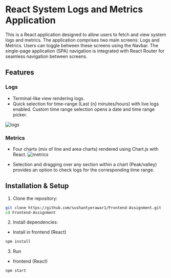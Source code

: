 # React System Logs and Metrics Application

This is a React application designed to allow users to fetch and view system logs and metrics. The application comprises two main screens: Logs and Metrics. Users can toggle between these screens using the Navbar. The single-page application (SPA) navigation is integrated with React Router for seamless navigation between screens.

## Features

### Logs

- Terminal-like view rendering logs.
- Quick selection for time-range (Last {n} minutes/hours) with live logs enabled. Custom time range selection opens a date and time range picker.

![logs](https://github.com/sushantyerawar1/Frontend-Assignment/assets/84599862/a7cccd2e-e6c1-49d1-b490-6e16daabd519)

### Metrics

- Four charts (mix of line and area charts) rendered using Chart.js with React.
  ![metrics](https://github.com/sushantyerawar1/Frontend-Assignment/assets/84599862/1dcefeca-17be-42f2-b5e9-48e51b680cd1)

- Selection and dragging over any section within a chart (Peak/valley) provides an option to check logs for the corresponding time range.

## Installation & Setup

1. Clone the repository:

```bash
git clone https://github.com/sushantyerawar1/Frontend-Assignment.git
cd Frontend-Assignment
```

2. Install dependencies:

- Install in frontend (React)

```bash
npm install
```

3. Run

- frontend (React)

```bash
npm start
```
